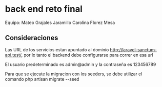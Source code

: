 # back end reto final

Equipo:
Mateo Grajales Jaramillo
Carolina Florez Mesa

## Consideraciones

Las URL de los servicios estan apuntado al dominio http://laravel-sanctum-api.test/, por lo tanto el backend debe configurarse para correr en esa url

El usuario predeterminado es admin@admin y la contraseña es 123456789

Para que se ejecute la migracion con los seeders, se debe utilizar el comando php artisan migrate --seed